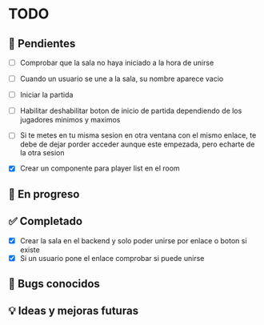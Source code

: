 # TODO

## 📝 Pendientes
- [ ] Comprobar que la sala no haya iniciado a la hora de unirse
- [ ] Cuando un usuario se une a la sala, su nombre aparece vacio
- [ ] Iniciar la partida
- [ ] Habilitar deshabilitar boton de inicio de partida dependiendo de los jugadores minimos y maximos
- [ ] Si te metes en tu misma sesion en otra ventana con el mismo enlace, te debe de dejar porder acceder aunque este empezada, pero echarte de la otra sesion
- [x] Crear un componente para player list en el room


## 🚧 En progreso

## ✅ Completado
- [x] Crear la sala en el backend y solo poder unirse por enlace o boton si existe
- [x] Si un usuario pone el enlace comprobar si puede unirse

## 🐞 Bugs conocidos

## 💡 Ideas y mejoras futuras


